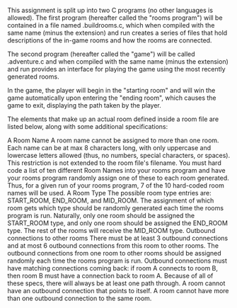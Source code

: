 This assignment is split up into two C programs (no other languages is allowed). The first program (hereafter called the "rooms program") will be contained in a file named <STUDENT ONID USERNAME>.buildrooms.c, which when compiled with the same name (minus the extension) and run creates a series of files that hold descriptions of the in-game rooms and how the rooms are connected.

The second program (hereafter called the "game") will be called <STUDENT ONID USERNAME>.adventure.c and when compiled with the same name (minus the extension) and run provides an interface for playing the game using the most recently generated rooms.

In the game, the player will begin in the "starting room" and will win the game automatically upon entering the "ending room", which causes the game to exit, displaying the path taken by the player.

The elements that make up an actual room defined inside a room file are listed below, along with some additional specifications:

A Room Name
A room name cannot be assigned to more than one room.
Each name can be at max 8 characters long, with only uppercase and lowercase letters allowed (thus, no numbers, special characters, or spaces). This restriction is not extended to the room file's filename.
You must hard code a list of ten different Room Names into your rooms program and have your rooms program randomly assign one of these to each room generated. Thus, for a given run of your rooms program, 7 of the 10 hard-coded room names will be used.
A Room Type
The possible room type entries are: START_ROOM, END_ROOM, and MID_ROOM.
The assignment of which room gets which type should be randomly generated each time the rooms program is run.
Naturally, only one room should be assigned the START_ROOM type, and only one room should be assigned the END_ROOM type. The rest of the rooms will receive the MID_ROOM type.
Outbound connections to other rooms
There must be at least 3 outbound connections and at most 6 outbound connections from this room to other rooms.
The outbound connections from one room to other rooms should be assigned randomly each time the rooms program is run.
Outbound connections must have matching connections coming back: if room A connects to room B, then room B must have a connection back to room A. Because of all of these specs, there will always be at least one path through.
A room cannot have an outbound connection that points to itself.
A room cannot have more than one outbound connection to the same room.
